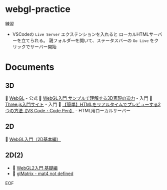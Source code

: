 # webgl-practice

練習  

* VSCodeの `Live Server` エクステンションを入れると ローカルHTMLサーバーを立てられる。 親フォルダ―を開いて、ステータスバーの `Go Live` をクリックでサーバー開始  

# Documents

## 3D

📖 [WebGL](https://www.khronos.org/webgl/) - 公式
📖 [WebGL入門 サンプルで理解する3D表現の迫力](https://ics.media/entry/2328/) - 入門
📖 [Three.js入門サイト](https://ics.media/tutorial-three/) - 入門
📖 [【簡単】HTMLをリアルタイムでプレビューする2つの方法【VS Code・Code Pen】](https://rilaks.jp/blog/html-preview/) - HTML用ローカルサーバー

## 2D

📖 [WebGL入門（2D基本編）](https://medium.com/veltra-engineering/webgl-2d-a9c7a7d89fb8)

## 2D(2)

* 📖 [WebGL2入門 基礎編](https://sbfl.net/blog/2016/09/04/webgl2-tutorial-basics/)
* 📖 [glMatrix - mat4 not defined](https://stackoverflow.com/questions/66352260/glmatrix-mat4-not-defined)

EOF
